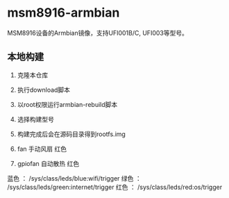 # msm8916-armbian
MSM8916设备的Armbian镜像，支持UFI001B/C, UFI003等型号。

## 本地构建
1. 克隆本仓库
2. 执行download脚本
3. 以root权限运行armbian-rebuild脚本
4. 选择构建型号
5. 构建完成后会在源码目录得到rootfs.img

5. fan 手动风扇 红色 
6. gpiofan 自动散热 红色


蓝色 ： /sys/class/leds/blue:wifi/trigger
绿色 ： /sys/class/leds/green:internet/trigger
红色 ： /sys/class/leds/red:os/trigger
